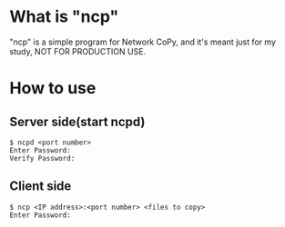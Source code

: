 # What is "ncp"
"ncp" is a simple program for Network CoPy, and it's meant just for my study,
NOT FOR PRODUCTION USE.

# How to use
## Server side(start ncpd)
	$ ncpd <port number>
	Enter Password:
	Verify Password:
## Client side
	$ ncp <IP address>:<port number> <files to copy>
	Enter Password:
